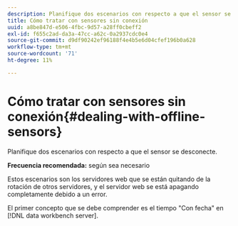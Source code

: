 ```yaml
---
description: Planifique dos escenarios con respecto a que el sensor se desconecte.
title: Cómo tratar con sensores sin conexión
uuid: a8be847d-e506-4fbc-9d57-a28ff0cbeff2
exl-id: f655c2ad-da3a-47cc-a62c-0a2937cdc0e4
source-git-commit: d9df90242ef96188f4e4b5e6d04cfef196b0a628
workflow-type: tm+mt
source-wordcount: '71'
ht-degree: 11%

---
```


# Cómo tratar con sensores sin conexión{#dealing-with-offline-sensors}

Planifique dos escenarios con respecto a que el sensor se desconecte.

**Frecuencia recomendada:** según sea necesario

Estos escenarios son los servidores web que se están quitando de la rotación de otros servidores, y el servidor web se está apagando completamente debido a un error.

El primer concepto que se debe comprender es el tiempo &quot;Con fecha&quot; en [!DNL data workbench server].
